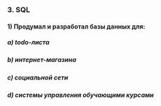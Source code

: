 ### 3. SQL

#### 1) Продумал и разработал базы данных для:

##### a) todo-листа
##### b) интернет-магазина
##### c) социальной сети
##### d) системы управления обучающими курсами
